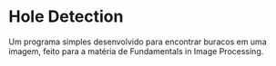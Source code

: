# Hole Detection
Um programa simples desenvolvido para encontrar buracos em uma imagem, feito para a matéria de Fundamentals in Image Processing.
